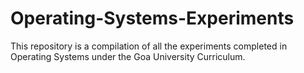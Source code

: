 # Operating-Systems-Experiments

This repository is a compilation of all the experiments completed in Operating Systems under the Goa University Curriculum.
